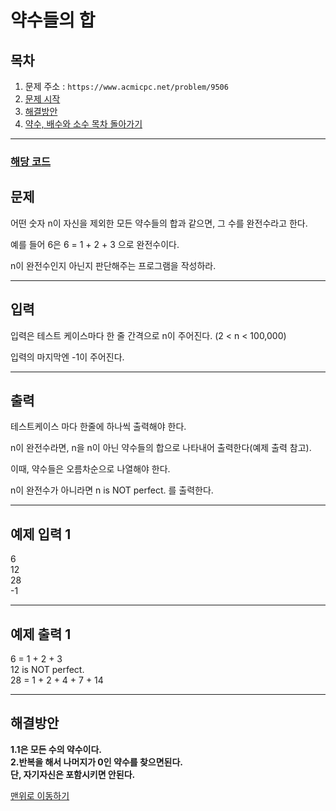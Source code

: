 # 약수들의 합

## 목차

1. 문제 주소 : `https://www.acmicpc.net/problem/9506`
2. [문제 시작](#문제)
3. [해결방안](#해결방안)
4. [약수, 배수와 소수 목차 돌아가기](../README.md)
___

### [해당 코드](./약수들의합.java)

## 문제

어떤 숫자 n이 자신을 제외한 모든 약수들의 합과 같으면, 그 수를 완전수라고 한다.

예를 들어 6은 6 = 1 + 2 + 3 으로 완전수이다.

n이 완전수인지 아닌지 판단해주는 프로그램을 작성하라.

___

## 입력

입력은 테스트 케이스마다 한 줄 간격으로 n이 주어진다. (2 < n < 100,000)

입력의 마지막엔 -1이 주어진다.
___
## 출력

테스트케이스 마다 한줄에 하나씩 출력해야 한다.

n이 완전수라면, n을 n이 아닌 약수들의 합으로 나타내어 출력한다(예제 출력 참고).

이때, 약수들은 오름차순으로 나열해야 한다.

n이 완전수가 아니라면 n is NOT perfect. 를 출력한다.
___

## 예제 입력 1

6 <br>
12 <br>
28 <br>
-1

---

## 예제 출력 1

6 = 1 + 2 + 3 <br>
12 is NOT perfect. <br>
28 = 1 + 2 + 4 + 7 + 14 <br>

---

## 해결방안
**1.1은 모든 수의 약수이다.** <br>
**2.반복을 해서 나머지가 0인 약수를 찾으면된다.<br>
단, 자기자신은 포함시키면 안된다.**

[맨위로 이동하기](#약수들의-합)